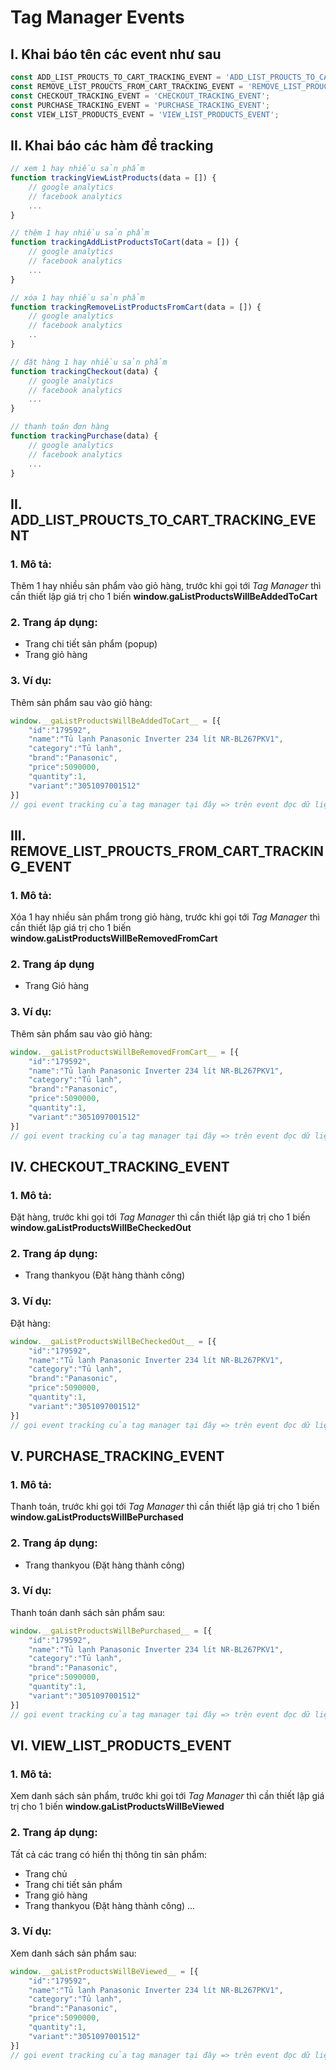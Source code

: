 # Tag Manager Events
## I. Khai báo tên các event như sau
```javascript
const ADD_LIST_PROUCTS_TO_CART_TRACKING_EVENT = 'ADD_LIST_PROUCTS_TO_CART_TRACKING_EVENT';
const REMOVE_LIST_PROUCTS_FROM_CART_TRACKING_EVENT = 'REMOVE_LIST_PROUCTS_FROM_CART_TRACKING_EVENT';
const CHECKOUT_TRACKING_EVENT = 'CHECKOUT_TRACKING_EVENT';
const PURCHASE_TRACKING_EVENT = 'PURCHASE_TRACKING_EVENT';
const VIEW_LIST_PRODUCTS_EVENT = 'VIEW_LIST_PRODUCTS_EVENT';
```
## II. Khai báo các hàm để tracking
```javascript
// xem 1 hay nhiều sản phẩm
function trackingViewListProducts(data = []) {
    // google analytics
    // facebook analytics
    ...
}

// thêm 1 hay nhiều sản phẩm
function trackingAddListProductsToCart(data = []) {
    // google analytics
    // facebook analytics
    ...
}

// xóa 1 hay nhiều sản phẩm
function trackingRemoveListProductsFromCart(data = []) {
    // google analytics
    // facebook analytics
    ..
}

// đặt hàng 1 hay nhiều sản phẩm
function trackingCheckout(data) {
    // google analytics
    // facebook analytics
    ...
}

// thanh toán đơn hàng
function trackingPurchase(data) {
    // google analytics
    // facebook analytics
    ...
}
```
## II. ADD_LIST_PROUCTS_TO_CART_TRACKING_EVENT
### 1. Mô tả:
Thêm 1 hay nhiều sản phẩm vào giỏ hàng, trước khi gọi tới *Tag Manager* thì cần thiết lập giá trị cho 1 biến **window.__gaListProductsWillBeAddedToCart__**
### 2. Trang áp dụng:
- Trang chi tiết sản phẩm (popup)
- Trang giỏ hàng
### 3. Ví dụ:
Thêm sản phẩm sau vào giỏ hàng:
```javascript
window.__gaListProductsWillBeAddedToCart__ = [{
    "id":"179592",
    "name":"Tủ lạnh Panasonic Inverter 234 lít NR-BL267PKV1",
    "category":"Tủ lạnh",
    "brand":"Panasonic",
    "price":5090000,
    "quantity":1,
    "variant":"3051097001512"
}]
// gọi event tracking của tag manager tại đây => trên event đọc dữ liệu từ biến window.__gaListProductsWillBeAddedToCart__ và tiến hành tracking
```
## III. REMOVE_LIST_PROUCTS_FROM_CART_TRACKING_EVENT
### 1. Mô tả:
Xóa 1 hay nhiều sản phẩm trong giỏ hàng, trước khi gọi tới *Tag Manager* thì cần thiết lập giá trị cho 1 biến **window.__gaListProductsWillBeRemovedFromCart__**
### 2. Trang áp dụng
- Trang Giỏ hàng
### 3. Ví dụ:
Thêm sản phẩm sau vào giỏ hàng:
```javascript
window.__gaListProductsWillBeRemovedFromCart__ = [{
    "id":"179592",
    "name":"Tủ lạnh Panasonic Inverter 234 lít NR-BL267PKV1",
    "category":"Tủ lạnh",
    "brand":"Panasonic",
    "price":5090000,
    "quantity":1,
    "variant":"3051097001512"
}]
// gọi event tracking của tag manager tại đây => trên event đọc dữ liệu từ biến window.__gaListProductsWillBeRemovedFromCart__ và tiến hành tracking
```
## IV. CHECKOUT_TRACKING_EVENT
### 1. Mô tả:
Đặt hàng, trước khi gọi tới *Tag Manager* thì cần thiết lập giá trị cho 1 biến **window.__gaListProductsWillBeCheckedOut__**
### 2. Trang áp dụng:
- Trang thankyou (Đặt hàng thành công)
### 3. Ví dụ:
Đặt hàng:
```javascript
window.__gaListProductsWillBeCheckedOut__ = [{
    "id":"179592",
    "name":"Tủ lạnh Panasonic Inverter 234 lít NR-BL267PKV1",
    "category":"Tủ lạnh",
    "brand":"Panasonic",
    "price":5090000,
    "quantity":1,
    "variant":"3051097001512"
}]
// gọi event tracking của tag manager tại đây => trên event đọc dữ liệu từ biến window.__gaListProductsWillBeCheckedOut__ và tiến hành tracking
```
## V. PURCHASE_TRACKING_EVENT
### 1. Mô tả:
Thanh toán, trước khi gọi tới *Tag Manager* thì cần thiết lập giá trị cho 1 biến **window.__gaListProductsWillBePurchased__**
### 2. Trang áp dụng:
- Trang thankyou (Đặt hàng thành công)
### 3. Ví dụ:
Thanh toán danh sách sản phẩm sau:
```javascript
window.__gaListProductsWillBePurchased__ = [{
    "id":"179592",
    "name":"Tủ lạnh Panasonic Inverter 234 lít NR-BL267PKV1",
    "category":"Tủ lạnh",
    "brand":"Panasonic",
    "price":5090000,
    "quantity":1,
    "variant":"3051097001512"
}]
// gọi event tracking của tag manager tại đây => trên event đọc dữ liệu từ biến window.__gaListProductsWillBePurchased__ và tiến hành tracking
```
## VI. VIEW_LIST_PRODUCTS_EVENT
### 1. Mô tả:
Xem danh sách sản phẩm, trước khi gọi tới *Tag Manager* thì cần thiết lập giá trị cho 1 biến **window.__gaListProductsWillBeViewed__**
### 2. Trang áp dụng:
Tất cả các trang có hiển thị thông tin sản phẩm:
- Trang chủ
- Trang chi tiết sản phẩm
- Trang giỏ hàng
- Trang thankyou (Đặt hàng thành công)
...
### 3. Ví dụ:
Xem danh sách sản phẩm sau:
```javascript
window.__gaListProductsWillBeViewed__ = [{
    "id":"179592",
    "name":"Tủ lạnh Panasonic Inverter 234 lít NR-BL267PKV1",
    "category":"Tủ lạnh",
    "brand":"Panasonic",
    "price":5090000,
    "quantity":1,
    "variant":"3051097001512"
}]
// gọi event tracking của tag manager tại đây => trên event đọc dữ liệu từ biến window.__gaListProductsWillBeViewed__ và tiến hành tracking
```
